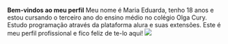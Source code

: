 **Bem-vindos ao meu perfil**
Meu nome é Maria Eduarda, tenho 18 anos e estou cursando o terceiro ano do ensino médio no colégio Olga Cury.
Estudo programação através da plataforma alura e suas extensões.
Este é meu perfil profissional e fico feliz de te-lo aqui!
![](https://tenor.com/pt-BR/view/wave-joy-inside-out-gif-11622749)
